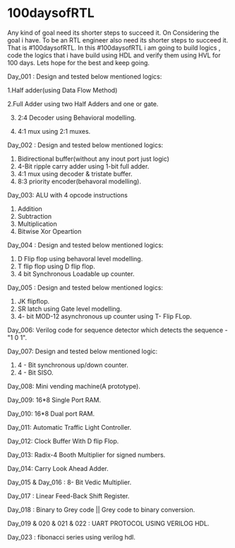 # 100daysofRTL
Any kind of goal need its shorter steps to succeed it. On Considering the goal i have. To be an RTL engineer also need its shorter steps to succeed it. That is #100daysofRTL. In this #100daysofRTL i am going to build logics , code the logics that i have build using HDL and verify them using HVL for 100 days. Lets hope for the best and keep going. 

Day_001 : Design and tested below mentioned logics:

1.Half adder(using Data Flow Method)

2.Full Adder using two Half Adders and one or gate.

3. 2:4 Decoder using Behavioral modelling.

4. 4:1 mux using 2:1 muxes. 


Day_002 : Design and tested below mentioned logics:
1. Bidirectional buffer(without any inout port just logic)
2. 4-Bit ripple carry adder using 1-bit full adder.
3. 4:1 mux using decoder & tristate buffer.
4. 8:3 priority encoder(behavoral modelling).

Day_003: ALU with 4 opcode instructions 
1. Addition
2. Subtraction
3. Multiplication
4. Bitwise Xor Opeartion

Day_004 : Design and tested below mentioned logics:
1. D Flip flop using behavoral level modelling.
2. T flip flop using D flip flop.
3. 4 bit Synchronous Loadable up counter.


Day_005 : Design and tested below mentioned logics:
1. JK flipflop.
2. SR latch using Gate level modelling.
3. 4- bit MOD-12 asynchronous up counter using T- Flip FLop.

Day_006: Verilog code for sequence detector which detects the sequence - "1 0 1".

Day_007: Design and tested below mentioned logic:
1. 4 - Bit synchronous up/down counter.
2. 4 - Bit SISO.

Day_008: Mini vending machine(A prototype).

Day_009: 16*8 Single Port RAM.

Day_010: 16*8 Dual port RAM.

Day_011: Automatic Traffic Light Controller.

Day_012: Clock Buffer With D flip Flop.

Day_013: Radix-4 Booth Multiplier for signed numbers.

Day_014: Carry Look Ahead Adder.

Day_015 & Day_016 : 8- Bit Vedic Multiplier.

Day_017 : Linear Feed-Back Shift Register.

Day_018 : Binary to Grey code || Grey code to binary conversion.

Day_019 & 020 & 021 & 022 : UART PROTOCOL USING VERILOG HDL.

Day_023 : fibonacci series using verilog hdl.







